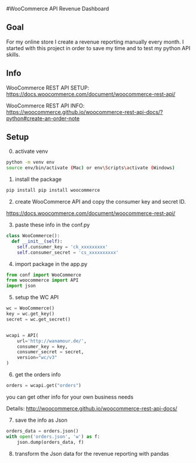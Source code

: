 #WooCommerce API Revenue Dashboard

## Goal
For my online store I create a revenue reporting manually every month. I started with this project in order to save my time and to test my python API skills.

## Info
WooCommerce REST API SETUP:
https://docs.woocommerce.com/document/woocommerce-rest-api/

WooCommerce REST API INFO:
https://woocommerce.github.io/woocommerce-rest-api-docs/?python#create-an-order-note

## Setup

0. activate venv
```bash
python -m venv env
source env/bin/activate (Mac) or env\Scripts\activate (Windows)
```

1. install the package
```bash
pip install pip install woocommerce
```

2. create WooCommerce API and copy the consumer key and secret ID.

https://docs.woocommerce.com/document/woocommerce-rest-api/


3. paste these info in the conf.py

```python
class WooCommerce():
  def __init__(self):
    self.cunsumer_key = 'ck_xxxxxxxxx'
    self.consumer_secret = 'cs_xxxxxxxxxx'

```

4. import package in the app.py 

```python
from conf import WooCommerce
from woocommerce import API
import json
```


5. setup the WC API
```python
wc = WooCommerce()
key = wc.get_key()
secret = wc.get_secret()


wcapi = API(
    url='http://wanamour.de/',
    consumer_key = key,
    consumer_secret = secret,
    version="wc/v3"
)
```

6. get the orders info

```python
orders = wcapi.get("orders")
```

you can get other info for your own business needs

Details: http://woocommerce.github.io/woocommerce-rest-api-docs/

7. save the info as Json

```python
orders_data = orders.json()
with open('orders.json', 'w') as f:
    json.dump(orders_data, f)
```

8. transform the Json data for the revenue reporting with pandas
